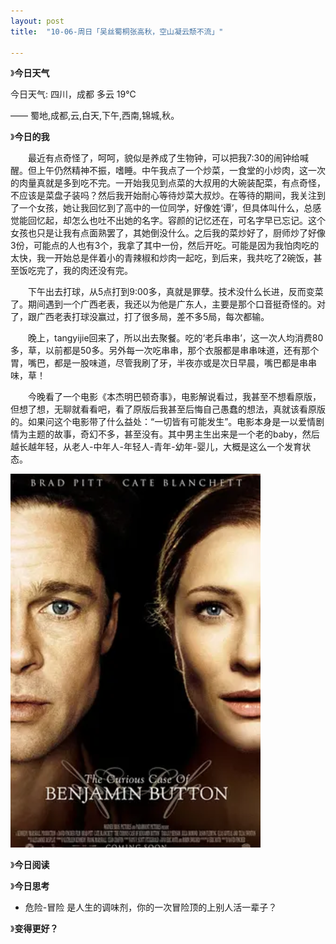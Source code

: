 ```yaml
---
layout: post
title:  "10-06-周日「吴丝蜀桐张高秋，空山凝云颓不流」"

---
```


 

》**今日天气**

今日天气: 四川，成都 多云 19℃

 —— 蜀地,成都,云,白天,下午,西南,锦城,秋。

》**今日的我**

　　最近有点奇怪了，呵呵，貌似是养成了生物钟，可以把我7:30的闹钟给喊醒。但上午仍然精神不振，嗜睡。中午我点了一个炒菜，一食堂的小炒肉，这一次的肉量真就是多到吃不完。一开始我见到点菜的大叔用的大碗装配菜，有点奇怪，不应该是菜盘子装吗？然后我开始耐心等待炒菜大叔炒。在等待的期间，我关注到了一个女孩，她让我回忆到了高中的一位同学，好像姓‘谭’，但具体叫什么，总感觉能回忆起，却怎么也吐不出她的名字。容颜的记忆还在，可名字早已忘记。这个女孩也只是让我有点面熟罢了，其她倒没什么。之后我的菜炒好了，厨师炒了好像3份，可能点的人也有3个，我拿了其中一份，然后开吃。可能是因为我怕肉吃的太快，我一开始总是伴着小的青辣椒和炒肉一起吃，到后来，我共吃了2碗饭，甚至饭吃完了，我的肉还没有完。

 　　下午出去打球，从5点打到9:00多，真就是罪孽。技术没什么长进，反而变菜了。期间遇到一个广西老表，我还以为他是广东人，主要是那个口音挺奇怪的。对了，跟广西老表打球没赢过，打了很多局，差不多5局，每次都输。

　　晚上，tangyijie回来了，所以出去聚餐。吃的‘老兵串串’，这一次人均消费80多，草，以前都是50多。另外每一次吃串串，那个衣服都是串串味道，还有那个胃，嘴巴，都是一股味道，尽管我刷了牙，半夜亦或是次日早晨，嘴巴都是串串味，草！

　　今晚看了一个电影《本杰明巴顿奇事》，电影解说看过，我甚至不想看原版，但想了想，无聊就看看吧，看了原版后我甚至后悔自己愚蠢的想法，真就该看原版的。如果问这个电影带了什么益处：“一切皆有可能发生”。电影本身是一以爱情剧情为主题的故事，奇幻不多，甚至没有。其中男主生出来是一个老的baby，然后越长越年轻，从老人-中年人-年轻人-青年-幼年-婴儿，大概是这么一个发育状态。

![image-20241007091909765](https://raw.githubusercontent.com/i1oveyou/2024-year/master/_posts/10.October/img/image-20241007091909765.png)

》**今日阅读**



》**今日思考**

- 危险-冒险 是人生的调味剂，你的一次冒险顶的上别人活一辈子？

》**变得更好？**

